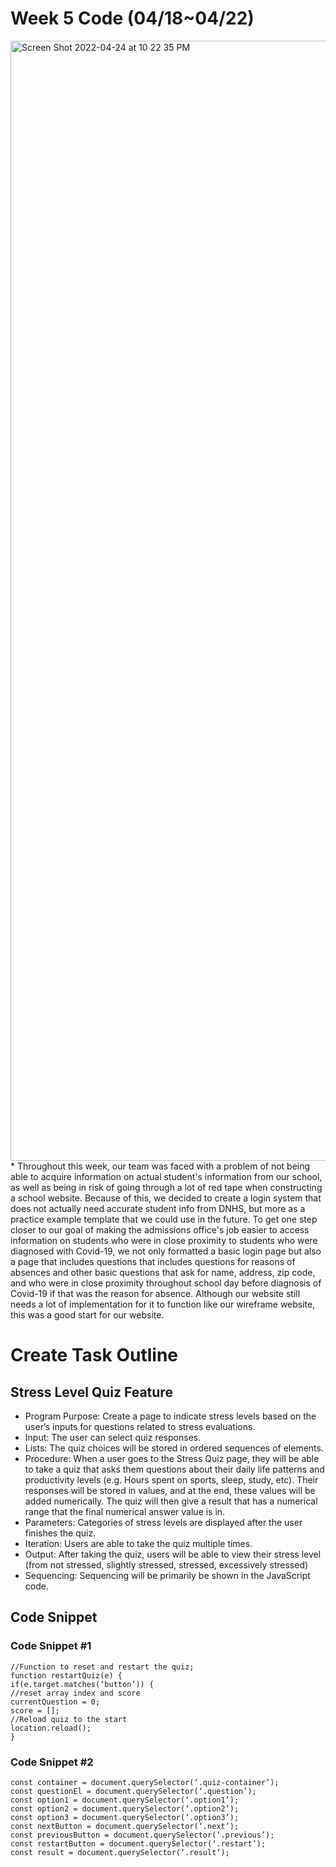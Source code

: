 # Week 5 Code (04/18~04/22)
<img width="1792" alt="Screen Shot 2022-04-24 at 10 22 35 PM" src="https://user-images.githubusercontent.com/89220424/165025567-eb3160bd-74c6-45d5-9986-9680afa2ed07.png">
* Throughout this week, our team was faced with a problem of not being able to acquire information on actual student's information from our school, as well as being in risk of going through a lot of red tape when constructing a school website. Because of this, we decided to create a login system that does not actually need accurate student info from DNHS, but more as a practice example template that we could use in the future. To get one step closer to our goal of making the admissions office's job easier to access information on students who were in close proximity to students who were diagnosed with Covid-19, we not only formatted a basic login page but also a page that includes questions that includes questions for reasons of absences and other basic questions that ask for name, address, zip code, and who were in close proximity throughout school day before diagnosis of Covid-19 if that was the reason for absence. Although our website still needs a lot of implementation for it to function like our wireframe website, this was a good start for our website.

# Create Task Outline
## Stress Level Quiz Feature
- Program Purpose: Create a page to indicate stress levels based on the user’s inputs for questions related to stress evaluations.
- Input: The user can select quiz responses.
- Lists: The quiz choices will be stored in ordered sequences of elements.
- Procedure: When a user goes to the Stress Quiz page, they will be able to take a quiz that asks them questions about their daily life patterns and productivity levels (e.g. Hours spent on sports, sleep, study, etc). Their responses will be stored in values, and at the end, these values will be added numerically. The quiz will then give a result that has a numerical range that the final numerical answer value is in.
- Parameters: Categories of stress levels are displayed after the user finishes the quiz.
- Iteration: Users are able to take the quiz multiple times.
- Output: After taking the quiz, users will be able to view their stress level (from not stressed, slightly stressed, stressed, excessively stressed)
- Sequencing: Sequencing will be primarily be shown in the JavaScript code.
## Code Snippet
### Code Snippet #1
```
//Function to reset and restart the quiz;
function restartQuiz(e) {
if(e.target.matches(‘button’)) {
//reset array index and score
currentQuestion = 0;
score = [];
//Reload quiz to the start
location.reload();
}
```
### Code Snippet #2
```
const container = document.querySelector(‘.quiz-container’);
const questionEl = document.querySelector(‘.question’);
const option1 = document.querySelector(‘.option1’);
const option2 = document.querySelector(‘.option2’);
const option3 = document.querySelector(‘.option3’);
const nextButton = document.querySelector(‘.next’);
const previousButton = document.querySelector(‘.previous’);
const restartButton = document.querySelector(‘.restart’);
const result = document.querySelector(‘.result’);
```

